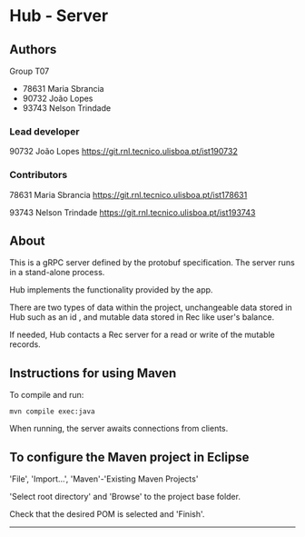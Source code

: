 # Hub - Server


## Authors

Group T07

- 78631 Maria Sbrancia
- 90732 João Lopes
- 93743 Nelson Trindade

### Lead developer 

90732 João Lopes <https://git.rnl.tecnico.ulisboa.pt/ist190732>

### Contributors

78631 Maria Sbrancia <https://git.rnl.tecnico.ulisboa.pt/ist178631>

93743 Nelson Trindade <https://git.rnl.tecnico.ulisboa.pt/ist193743>


## About

This is a gRPC server defined by the protobuf specification. The server runs in a stand-alone process.

Hub implements the functionality provided by the app.

There are two types of data within the project, unchangeable data stored in Hub such as an id , and mutable data stored in Rec like user's balance.

If needed, Hub contacts a Rec server for a read or write of the mutable records.

## Instructions for using Maven

To compile and run:

```
mvn compile exec:java
```

When running, the server awaits connections from clients.


## To configure the Maven project in Eclipse

'File', 'Import...', 'Maven'-'Existing Maven Projects'

'Select root directory' and 'Browse' to the project base folder.

Check that the desired POM is selected and 'Finish'.


----

